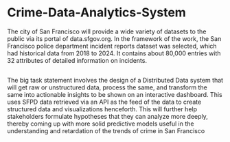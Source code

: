 # Crime-Data-Analytics-System
The city of San Francisco will provide a wide variety of datasets to 
the public via its portal of data.sfgov.org. In the framework of the 
work, the San Francisco police department incident reports dataset 
was selected, which had historical data from 2018 to 2024. It 
contains about 80,000 entries with 32 attributes of detailed 
information on incidents. 
## 
The big task statement involves the design of a Distributed Data 
system that will get raw or unstructured data, process the same, 
and transform the same into actionable insights to be shown on an 
interactive dashboard. This uses SFPD data retrieved via an API as 
the feed of the data to create structured data and visualizations 
henceforth. 
This will further help stakeholders formulate hypotheses that they 
can analyze more deeply, thereby coming up with more solid 
predictive models useful in the understanding and retardation of the 
trends of crime in San Francisco
